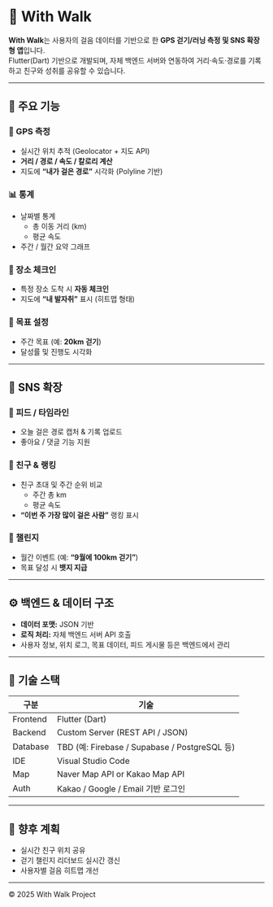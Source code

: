 # 🏃 With Walk

**With Walk**는 사용자의 걸음 데이터를 기반으로 한 **GPS 걷기/러닝 측정 및 SNS 확장형 앱**입니다.  
Flutter(Dart) 기반으로 개발되며, 자체 백엔드 서버와 연동하여 거리·속도·경로를 기록하고 친구와 성취를 공유할 수 있습니다.

---

## 🚶 주요 기능

### 📍 GPS 측정
- 실시간 위치 추적 (Geolocator + 지도 API)
- **거리 / 경로 / 속도 / 칼로리 계산**
- 지도에 **“내가 걸은 경로”** 시각화 (Polyline 기반)

### 📊 통계
- 날짜별 통계
  - 총 이동 거리 (km)
  - 평균 속도
- 주간 / 월간 요약 그래프

### 📌 장소 체크인
- 특정 장소 도착 시 **자동 체크인**
- 지도에 **“내 발자취”** 표시 (히트맵 형태)

### 🎯 목표 설정
- 주간 목표 (예: **20km 걷기**)
- 달성률 및 진행도 시각화

---

## 🤝 SNS 확장

### 📰 피드 / 타임라인
- 오늘 걸은 경로 캡처 & 기록 업로드
- 좋아요 / 댓글 기능 지원

### 👥 친구 & 랭킹
- 친구 초대 및 주간 순위 비교
  - 주간 총 km
  - 평균 속도
- **“이번 주 가장 많이 걸은 사람”** 랭킹 표시

### 🏅 챌린지
- 월간 이벤트 (예: **“9월에 100km 걷기”**)
- 목표 달성 시 **뱃지 지급**

---

## ⚙️ 백엔드 & 데이터 구조

- **데이터 포맷:** JSON 기반
- **로직 처리:** 자체 백엔드 서버 API 호출
- 사용자 정보, 위치 로그, 목표 데이터, 피드 게시물 등은 백엔드에서 관리

---

## 🧩 기술 스택

| 구분 | 기술 |
|------|------|
| Frontend | Flutter (Dart) |
| Backend | Custom Server (REST API / JSON) |
| Database | TBD (예: Firebase / Supabase / PostgreSQL 등) |
| IDE | Visual Studio Code |
| Map | Naver Map API or Kakao Map API |
| Auth | Kakao / Google / Email 기반 로그인 |

---

## 🚀 향후 계획
- 실시간 친구 위치 공유
- 걷기 챌린지 리더보드 실시간 갱신
- 사용자별 걸음 히트맵 개선

---

© 2025 With Walk Project
